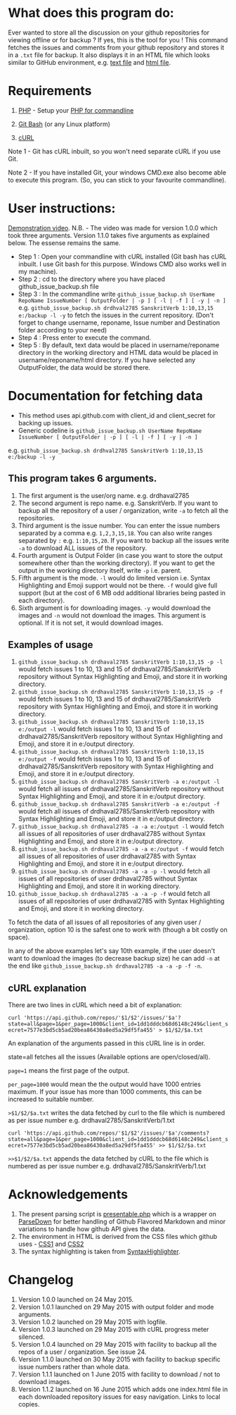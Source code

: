 # What does this program do:
Ever wanted to store all the discussion on your github repositories for viewing offline or for backup ?
If yes, this is the tool for you !
This command fetches the issues and comments from your github repository and stores it in a `.txt` file for backup. It also displays it in an HTML file which looks similar to GitHub environment,
e.g. [text file](http://drdhaval2785.github.io/github_issue_backup/sanskrit-lexicon/CORRECTIONS/2.txt) and [html file](http://drdhaval2785.github.io/github_issue_backup/sanskrit-lexicon/CORRECTIONS/html/2.html).

# Requirements
1. [PHP](http://php.net/) - Setup your [PHP for commandline](https://www.youtube.com/watch?v=neBVQBL_2P0)

2. [Git Bash](https://msysgit.github.io/) (or any Linux platform)

3. [cURL](http://curl.haxx.se/) 

Note 1 - Git has cURL inbuilt, so you won't need separate cURL if you use Git. 

Note 2 - If you have installed Git, your windows CMD.exe also become able to execute this program. (So, you can stick to your favourite commandline).


# User instructions:
[Demonstration video](http://youtu.be/kzsPG5vl95w).
N.B. - The video was made for version 1.0.0 which took three arguments. Version 1.1.0 takes five arguments as explained below. The essense remains the same.

* Step 1 : Open your commandline with cURL installed (Git bash has cURL inbuilt. I use Git bash for this purpose. Windows CMD also works well in my machine).
* Step 2 : cd to the directory where you have placed github_issue_backup.sh file
* Step 3 : In the commandline write `github_issue_backup.sh UserName RepoName IssueNumber [ OutputFolder | -p ] [ -l | -f ] [ -y | -n ]` e.g. `github_issue_backup.sh drdhval2785 SanskritVerb 1:10,13,15 e:/backup -l -y` to fetch the issues in the current repository. (Don't forget to change username, reponame, Issue number and Destination folder according to your need)
* Step 4 : Press enter to execute the command.
* Step 5 : By default, text data would be placed in username/reponame directory in the working directory and HTML data would be placed in username/reponame/html directory. If you have selected any OutputFolder, the data would be stored there.

# Documentation for fetching data
* This method uses api.github.com with client_id and client_secret for backing up issues. 
* Generic codeline is `github_issue_backup.sh UserName RepoName IssueNumber [ OutputFolder | -p ] [ -l | -f ] [ -y | -n ]`

e.g. `github_issue_backup.sh drdhval2785 SanskritVerb 1:10,13,15 e:/backup -l -y`

## This program takes 6 arguments.
1. The first argument is the user/org name. e.g. drdhaval2785
2. The second argument is repo name. e.g. SanskritVerb. If you want to backup all the repository of a user / organization, write `-a` to fetch all the repositories.
3. Third argument is the issue number. You can enter the issue numbers separated by a comma e.g. `1,2,3,15,18`. You can also write ranges separated by `:` e.g. `1:10,15,20`. If you want to backup all the issues write `-a` to download ALL issues of the repository.
4. Fourth argument is Output Folder (in case you want to store the output somewhere other than the working directory). If you want to get the output in the working directory itself, write `-p` i.e. parent. 
5. Fifth argument is the mode. `-l` would do limited version i.e. Syntax Highlighting and Emoji support would not be there. `-f` would give full support (but at the cost of 6 MB odd additional libraries being pasted in each directory).
6. Sixth argument is for downloading images. `-y` would download the images and `-n` would not download the images. This argument is optional. If it is not set, it would download images.

## Examples of usage

1. `github_issue_backup.sh drdhaval2785 SanskritVerb 1:10,13,15 -p -l` would fetch issues 1 to 10, 13 and 15 of drdhaval2785/SanskritVerb repository without Syntax Highlighting and Emoji, and store it in working directory.
2. `github_issue_backup.sh drdhaval2785 SanskritVerb 1:10,13,15 -p -f` would fetch issues 1 to 10, 13 and 15 of drdhaval2785/SanskritVerb repository with Syntax Highlighting and Emoji, and store it in working directory.
3. `github_issue_backup.sh drdhaval2785 SanskritVerb 1:10,13,15 e:/output -l` would fetch issues 1 to 10, 13 and 15 of drdhaval2785/SanskritVerb repository without Syntax Highlighting and Emoji, and store it in e:/output directory.
4. `github_issue_backup.sh drdhaval2785 SanskritVerb 1:10,13,15 e:/output -f` would fetch issues 1 to 10, 13 and 15 of drdhaval2785/SanskritVerb repository with Syntax Highlighting and Emoji, and store it in e:/output directory.
5. `github_issue_backup.sh drdhaval2785 SanskritVerb -a e:/output -l` would fetch all issues of drdhaval2785/SanskritVerb repository without Syntax Highlighting and Emoji, and store it in e:/output directory.
6. `github_issue_backup.sh drdhaval2785 SanskritVerb -a e:/output -f` would fetch all issues of drdhaval2785/SanskritVerb repository with Syntax Highlighting and Emoji, and store it in e:/output directory.
7. `github_issue_backup.sh drdhaval2785 -a -a e:/output -l` would fetch all issues of all repositories of user drdhaval2785 without Syntax Highlighting and Emoji, and store it in e:/output directory.
8. `github_issue_backup.sh drdhaval2785 -a -a e:/output -f` would fetch all issues of all repositories of user drdhaval2785 with Syntax Highlighting and Emoji, and store it in e:/output directory.
9. `github_issue_backup.sh drdhaval2785 -a -a -p -l` would fetch all issues of all repositories of user drdhaval2785 without Syntax Highlighting and Emoji, and store it in working directory.
10. `github_issue_backup.sh drdhaval2785 -a -a -p -f` would fetch all issues of all repositories of user drdhaval2785 with Syntax Highlighting and Emoji, and store it in working directory.

To fetch the data of all issues of all repositories of any given user / organization, option 10 is the safest one to work with (though a bit costly on space).

In any of the above examples let's say 10th example, if the user doesn't want to download the images (to decrease backup size) he can add `-n` at the end like `github_issue_backup.sh drdhaval2785 -a -a -p -f -n`.

## cURL explanation
There are two lines in cURL which need a bit of explanation:

```curl 'https://api.github.com/repos/'$1/$2'/issues/'$a'?state=all&page=1&per_page=1000&client_id=1dd1dddcb68d6148c249&client_secret=7577e3bd5cb5ad20bea86430a8ed5a29df5fa455' > $1/$2/$a.txt```

An explanation of the arguments passed in this cURL line is in order.

state=all fetches all the issues (Available options are open/closed/all).

`page=1` means the first page of the output.

`per_page=1000` would mean the the output would have 1000 entries maximum. If your issue has more than 1000 comments, this can be increased to suitable number.

`>$1/$2/$a.txt` writes the data fetched by curl to the file which is numbered as per issue number e.g. drdhaval2785/SanskritVerb/1.txt

```curl 'https://api.github.com/repos/'$1/$2'/issues/'$a'/comments?state=all&page=1&per_page=1000&client_id=1dd1dddcb68d6148c249&client_secret=7577e3bd5cb5ad20bea86430a8ed5a29df5fa455' >> $1/$2/$a.txt```
   
`>>$1/$2/$a.txt` appends the data fetched by cURL to the file which is numbered as per issue number e.g. drdhaval2785/SanskritVerb/1.txt

# Acknowledgements
1. The present parsing script is [presentable.php](https://github.com/drdhaval2785/github_issue_backup/blob/master/presentable.php) which is a wrapper on [ParseDown](http://parsedown.org/) for better handling of Github Flavored Markdown and minor variations to handle how github API gives the data.
2. The environment in HTML is derived from the CSS files which github uses - [CSS1](https://github.com/drdhaval2785/github_issue_backup/blob/master/github-c486157afcc5f58155a921bc675afb08733fbaa8dcf39ac2104d3.css) and [CSS2](https://github.com/drdhaval2785/github_issue_backup/blob/master/github2-da2e842cc3f0aaf33b727d0ef034243c12ab008fd09b24868b97.css)
3. The syntax highlighting is taken from [SyntaxHighlighter](http://alexgorbatchev.com/SyntaxHighlighter/download/).

# Changelog
1. Version 1.0.0 launched on 24 May 2015.
2. Version 1.0.1 launched on 29 May 2015 with output folder and mode arguments.
3. Version 1.0.2 launched on 29 May 2015 with logfile.
4. Version 1.0.3 launched on 29 May 2015 with cURL progress meter silenced.
5. Version 1.0.4 launched on 29 May 2015 with facility to backup all the repos of a user / organization. See issue 24.
6. Version 1.1.0 launched on 30 May 2015 with facility to backup specific issue numbers rather than whole data.
7. Version 1.1.1 launched on 1 June 2015 with facility to download / not to download images.
8. Version 1.1.2 launched on 16 June 2015 which adds one index.html file in each downloaded repository issues for easy navigation. Links to local copies.
